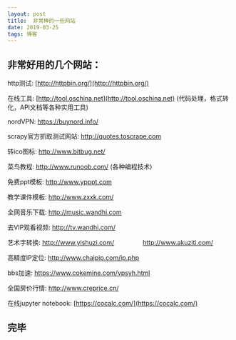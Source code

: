 ```yaml
---
layout: post
title:  非常棒的一些网站
date: 2019-03-25 
tags: 博客 
---
```



## 非常好用的几个网站：

http测试: [http://httpbin.org/](http://httpbin.org/)

在线工具: [http://tool.oschina.net](http://tool.oschina.net) (代码处理，格式转化，API文档等各种实用工具)

nordVPN: https://buynord.info/

scrapy官方抓取测试网站: http://quotes.toscrape.com

转ico图标: http://www.bitbug.net/

菜鸟教程: http://www.runoob.com/  (各种编程技术)

免费ppt模板: http://www.ypppt.com

教学课件模板: http://www.zxxk.com/

全网音乐下载: http://music.wandhi.com

去VIP观看视频: http://tv.wandhi.com/

艺术字转换: 
http://www.yishuzi.com/  &emsp;&emsp;&emsp;&emsp;
http://www.akuziti.com/

高精度IP定位: http://www.chaipip.com/ip.php

bbs加速: https://www.cokemine.com/vpsyh.html

全国房价行情: http://www.creprice.cn/

在线jupyter notebook: [https://cocalc.com/](https://cocalc.com/)

## 完毕






